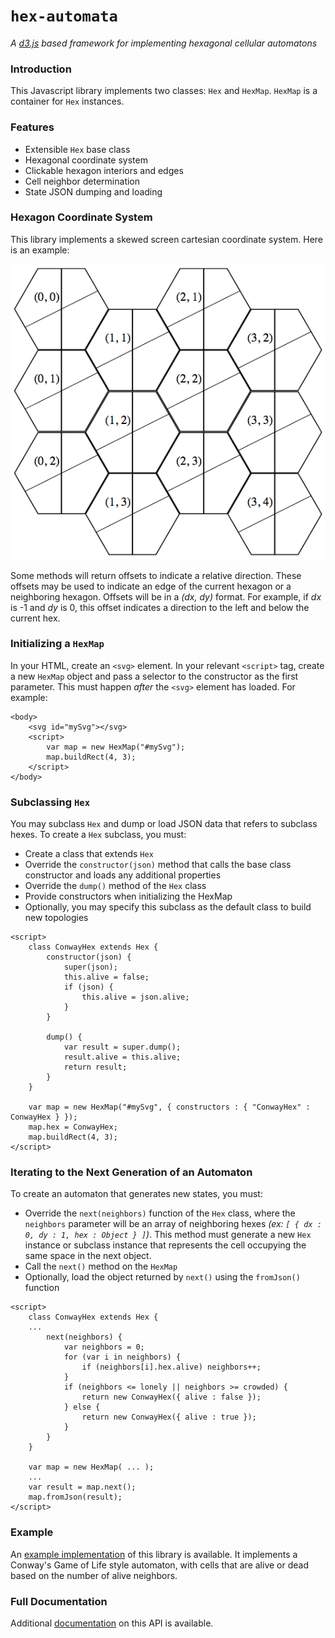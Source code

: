 # `hex-automata`

_A [d3.js](https://d3js.org/) based framework for implementing hexagonal cellular automatons_

### Introduction

This Javascript library implements two classes: `Hex` and `HexMap`. `HexMap` is a container for `Hex` instances.

### Features

- Extensible `Hex` base class
- Hexagonal coordinate system
- Clickable hexagon interiors and edges
- Cell neighbor determination
- State JSON dumping and loading

### Hexagon Coordinate System

This library implements a skewed screen cartesian coordinate system. Here is an example:

![hex coordinates](./images/hexcoordinates.png)

Some methods will return offsets to indicate a relative direction. These offsets may be used to indicate an edge of the current hexagon or a neighboring hexagon. Offsets will be in a _(dx, dy)_ format. For example, if _dx_ is -1 and _dy_ is 0, this offset indicates a direction to the left and below the current hex.

### Initializing a `HexMap`

In your HTML, create an `<svg>` element. In your relevant `<script>` tag, create a new `HexMap` object and pass a selector to the constructor as the first parameter. This must happen _after_ the `<svg>` element has loaded. For example:

```
<body>
	<svg id="mySvg"></svg>
	<script>
		var map = new HexMap("#mySvg");
		map.buildRect(4, 3);
	</script>
</body>
```

### Subclassing `Hex`

You may subclass `Hex` and dump or load JSON data that refers to subclass hexes. To create a `Hex` subclass, you must:

- Create a class that extends `Hex`
- Override the `constructor(json)` method that calls the base class constructor and loads any additional properties
- Override the `dump()` method of the `Hex` class
- Provide constructors when initializing the HexMap
- Optionally, you may specify this subclass as the default class to build new topologies

```
<script>
	class ConwayHex extends Hex {
		constructor(json) {
			super(json);
			this.alive = false;
			if (json) {
				this.alive = json.alive;
			}
		}
		
		dump() {
			var result = super.dump();
			result.alive = this.alive;
			return result;
		}
	}
	
	var map = new HexMap("#mySvg", { constructors : { "ConwayHex" : ConwayHex } });
	map.hex = ConwayHex;
	map.buildRect(4, 3);
</script>
```

### Iterating to the Next Generation of an Automaton

To create an automaton that generates new states, you must:

- Override the `next(neighbors)` function of the `Hex` class, where the `neighbors` parameter will be an array of neighboring hexes _(ex: `[ { dx : 0, dy : 1, hex : Object } ]`)_. This method must generate a new `Hex` instance or subclass instance that represents the cell occupying the same space in the next object.
- Call the `next()` method on the `HexMap`
- Optionally, load the object returned by `next()` using the `fromJson()` function

```
<script>
	class ConwayHex extends Hex {
	...
		next(neighbors) {
			var neighbors = 0;
			for (var i in neighbors) {
				if (neighbors[i].hex.alive) neighbors++;
			}
			if (neighbors <= lonely || neighbors >= crowded) {
				return new ConwayHex({ alive : false });
			} else {
				return new ConwayHex({ alive : true });
			}
		}
	}
	
	var map = new HexMap( ... );
	...
	var result = map.next();
	map.fromJson(result);
</script>
```

### Example

An [example implementation](./example) of this library is available. It implements a Conway's Game of Life style automaton, with cells that are alive or dead based on the number of alive neighbors.

### Full Documentation

Additional [documentation](./REFERENCE.md) on this API is available.
